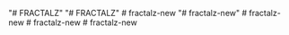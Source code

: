 "# FRACTALZ" 
"# FRACTALZ" 
#   f r a c t a l z - n e w  
 "# fractalz-new" 
#   f r a c t a l z - n e w  
 #   f r a c t a l z - n e w  
 #   f r a c t a l z - n e w  
 